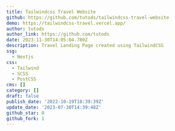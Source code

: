 ```yaml
---
title: Tailwindcss Travel Website
github: https://github.com/tutods/tailwindcss-travel-website
demo: https://tailwindcss-travel.vercel.app/
author: tutods
author_link: https://github.com/tutods
date: 2023-11-30T14:05:04.780Z
description: Travel Landing Page created using TailwindCSS
ssg:
  - Nextjs
css:
  - Tailwind
  - SCSS
  - PostCSS
cms: []
category: []
draft: false
publish_date: '2022-10-19T18:39:39Z'
update_date: '2023-07-30T14:39:48Z'
github_star: 0
github_fork: 1
---
```

